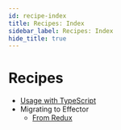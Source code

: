 ```yaml
---
id: recipe-index
title: Recipes: Index
sidebar_label: Recipes: Index
hide_title: true
---
```


# Recipes

- [Usage with TypeScript](usage-with-typescript.md)
- Migrating to Effector
  - [From Redux](migrating-to-effector/from-redux.md)

